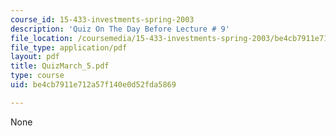 ```yaml
---
course_id: 15-433-investments-spring-2003
description: 'Quiz On The Day Before Lecture # 9'
file_location: /coursemedia/15-433-investments-spring-2003/be4cb7911e712a57f140e0d52fda5869_QuizMarch_5.pdf
file_type: application/pdf
layout: pdf
title: QuizMarch_5.pdf
type: course
uid: be4cb7911e712a57f140e0d52fda5869

---
```

None